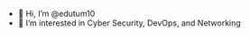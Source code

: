 - 👋 Hi, I’m @edutum10
- 👀 I’m interested in Cyber Security, DevOps, and Networking

<!---
edutum10/edutum10 is a ✨ special ✨ repository because its `README.md` (this file) appears on your GitHub profile.
You can click the Preview link to take a look at your changes.
--->

